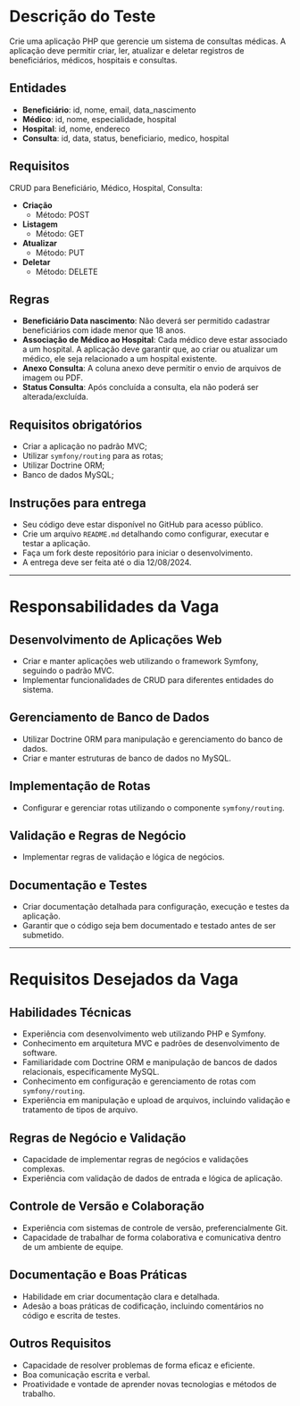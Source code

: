 # Descrição do Teste

Crie uma aplicação PHP que gerencie um sistema de consultas médicas. A aplicação deve permitir criar, ler, atualizar e deletar registros de beneficiários, médicos, hospitais e consultas.

## Entidades

- **Beneficiário**: id, nome, email, data_nascimento
- **Médico**: id, nome, especialidade, hospital
- **Hospital**: id, nome, endereco
- **Consulta**: id, data, status, beneficiario, medico, hospital

## Requisitos

CRUD para Beneficiário, Médico, Hospital, Consulta:

- **Criação**
  - Método: POST
- **Listagem**
  - Método: GET
- **Atualizar**
  - Método: PUT
- **Deletar**
  - Método: DELETE

## Regras

- **Beneficiário Data nascimento**: Não deverá ser permitido cadastrar beneficiários com idade menor que 18 anos.
- **Associação de Médico ao Hospital**: Cada médico deve estar associado a um hospital. A aplicação deve garantir que, ao criar ou atualizar um médico, ele seja relacionado a um hospital existente.
- **Anexo Consulta**: A coluna anexo deve permitir o envio de arquivos de imagem ou PDF.
- **Status Consulta**: Após concluída a consulta, ela não poderá ser alterada/excluída.

## Requisitos obrigatórios

- Criar a aplicação no padrão MVC;
- Utilizar `symfony/routing` para as rotas;
- Utilizar Doctrine ORM;
- Banco de dados MySQL;

## Instruções para entrega

- Seu código deve estar disponível no GitHub para acesso público.
- Crie um arquivo `README.md` detalhando como configurar, executar e testar a aplicação.
- Faça um fork deste repositório para iniciar o desenvolvimento.
- A entrega deve ser feita até o dia 12/08/2024.

---

# Responsabilidades da Vaga

## Desenvolvimento de Aplicações Web

- Criar e manter aplicações web utilizando o framework Symfony, seguindo o padrão MVC.
- Implementar funcionalidades de CRUD para diferentes entidades do sistema.

## Gerenciamento de Banco de Dados

- Utilizar Doctrine ORM para manipulação e gerenciamento do banco de dados.
- Criar e manter estruturas de banco de dados no MySQL.

## Implementação de Rotas

- Configurar e gerenciar rotas utilizando o componente `symfony/routing`.

## Validação e Regras de Negócio

- Implementar regras de validação e lógica de negócios.

## Documentação e Testes

- Criar documentação detalhada para configuração, execução e testes da aplicação.
- Garantir que o código seja bem documentado e testado antes de ser submetido.

---

# Requisitos Desejados da Vaga

## Habilidades Técnicas

- Experiência com desenvolvimento web utilizando PHP e Symfony.
- Conhecimento em arquitetura MVC e padrões de desenvolvimento de software.
- Familiaridade com Doctrine ORM e manipulação de bancos de dados relacionais, especificamente MySQL.
- Conhecimento em configuração e gerenciamento de rotas com `symfony/routing`.
- Experiência em manipulação e upload de arquivos, incluindo validação e tratamento de tipos de arquivo.

## Regras de Negócio e Validação

- Capacidade de implementar regras de negócios e validações complexas.
- Experiência com validação de dados de entrada e lógica de aplicação.

## Controle de Versão e Colaboração

- Experiência com sistemas de controle de versão, preferencialmente Git.
- Capacidade de trabalhar de forma colaborativa e comunicativa dentro de um ambiente de equipe.

## Documentação e Boas Práticas

- Habilidade em criar documentação clara e detalhada.
- Adesão a boas práticas de codificação, incluindo comentários no código e escrita de testes.

## Outros Requisitos

- Capacidade de resolver problemas de forma eficaz e eficiente.
- Boa comunicação escrita e verbal.
- Proatividade e vontade de aprender novas tecnologias e métodos de trabalho.
